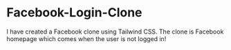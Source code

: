 # Facebook-Login-Clone
I have created a Facebook clone using Tailwind CSS. The clone is  Facebook homepage which comes when the user is not logged in!
